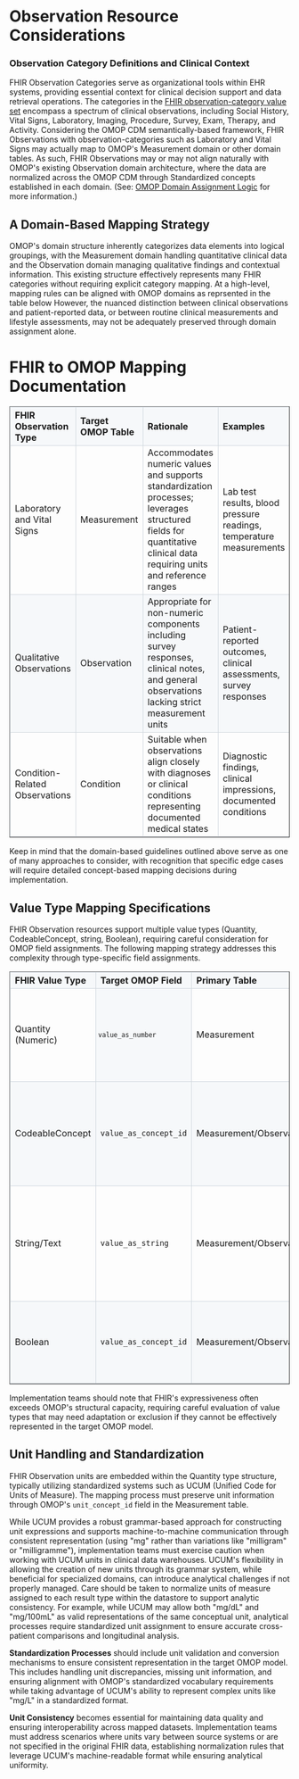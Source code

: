 # Observation Resource Considerations
### Observation Category Definitions and Clinical Context
FHIR Observation Categories serve as organizational tools within EHR systems, providing essential context for clinical decision support and data retrieval operations. The categories in the [FHIR observation-category value set](https://www.hl7.org/fhir/R4B/codesystem-observation-category.html) encompass a spectrum of clinical observations, including Social History, Vital Signs, Laboratory, Imaging, Procedure, Survey, Exam, Therapy, and Activity. Considering the OMOP CDM semantically-based framework, FHIR Observations with observation-categories such as Laboratory and Vital Signs may actually map to OMOP's Measurement domain or other domain tables. As such, FHIR Observations may or may not align naturally with OMOP's existing Observation domain architecture, where the data are normalized across the OMOP CDM through Standardized concepts established in each domain. (See: [OMOP Domain Assignment Logic](https://build.fhir.org/ig/HL7/fhir-omop-ig/codemappings.html#omop-domain-assignment-logic) for more information.) 

## A Domain-Based Mapping Strategy
OMOP's domain structure inherently categorizes data elements into logical groupings, with the Measurement domain handling quantitative clinical data and the Observation domain managing qualitative findings and contextual information. This existing structure effectively represents many FHIR categories without requiring explicit category mapping. At a high-level, mapping rules can be aligned with OMOP domains as reprsented in the table below However, the nuanced distinction between clinical observations and patient-reported data, or between routine clinical measurements and lifestyle assessments, may not be adequately preserved through domain assignment alone. 


# FHIR to OMOP Mapping Documentation

<table border="1" cellpadding="8" cellspacing="0" style="border-collapse: collapse; width: 100%;">
  <thead>
    <tr style="background-color: #f6f8fa;">
      <th style="border: 1px solid #d0d7de; text-align: left; font-weight: bold;">FHIR Observation Type</th>
      <th style="border: 1px solid #d0d7de; text-align: left; font-weight: bold;">Target OMOP Table</th>
      <th style="border: 1px solid #d0d7de; text-align: left; font-weight: bold;">Rationale</th>
      <th style="border: 1px solid #d0d7de; text-align: left; font-weight: bold;">Examples</th>
    </tr>
  </thead>
  <tbody>
    <tr>
      <td style="border: 1px solid #d0d7de;">Laboratory and Vital Signs</td>
      <td style="border: 1px solid #d0d7de;">Measurement</td>
      <td style="border: 1px solid #d0d7de;">Accommodates numeric values and supports standardization processes; leverages structured fields for quantitative clinical data requiring units and reference ranges</td>
      <td style="border: 1px solid #d0d7de;">Lab test results, blood pressure readings, temperature measurements</td>
    </tr>
    <tr style="background-color: #f6f8fa;">
      <td style="border: 1px solid #d0d7de;">Qualitative Observations</td>
      <td style="border: 1px solid #d0d7de;">Observation</td>
      <td style="border: 1px solid #d0d7de;">Appropriate for non-numeric components including survey responses, clinical notes, and general observations lacking strict measurement units</td>
      <td style="border: 1px solid #d0d7de;">Patient-reported outcomes, clinical assessments, survey responses</td>
    </tr>
    <tr>
      <td style="border: 1px solid #d0d7de;">Condition-Related Observations</td>
      <td style="border: 1px solid #d0d7de;">Condition</td>
      <td style="border: 1px solid #d0d7de;">Suitable when observations align closely with diagnoses or clinical conditions representing documented medical states</td>
      <td style="border: 1px solid #d0d7de;">Diagnostic findings, clinical impressions, documented conditions</td>
    </tr>
  </tbody>
</table>

Keep in mind that the domain-based guidelines outlined above serve as one of many approaches to consider, with recognition that specific edge cases will require detailed concept-based mapping decisions during implementation.

## Value Type Mapping Specifications

FHIR Observation resources support multiple value types (Quantity, CodeableConcept, string, Boolean), requiring careful consideration for OMOP field assignments. The following mapping strategy addresses this complexity through type-specific field assignments.

<table border="1" cellpadding="8" cellspacing="0" style="border-collapse: collapse; width: 100%;">
  <thead>
    <tr style="background-color: #f6f8fa;">
      <th style="border: 1px solid #d0d7de; text-align: left; font-weight: bold;">FHIR Value Type</th>
      <th style="border: 1px solid #d0d7de; text-align: left; font-weight: bold;">Target OMOP Field</th>
      <th style="border: 1px solid #d0d7de; text-align: left; font-weight: bold;">Primary Table</th>
      <th style="border: 1px solid #d0d7de; text-align: left; font-weight: bold;">Description</th>
      <th style="border: 1px solid #d0d7de; text-align: left; font-weight: bold;">Examples</th>
    </tr>
  </thead>
  <tbody>
    <tr>
      <td style="border: 1px solid #d0d7de;">Quantity (Numeric)</td>
      <td style="border: 1px solid #d0d7de; background-color: #f6f8fa; border-radius: 3px; padding: 2px 4px; font-family: 'SFMono-Regular', Consolas, 'Liberation Mono', Menlo, monospace; font-size: 85%;"><code>value_as_number</code></td>
      <td style="border: 1px solid #d0d7de;">Measurement</td>
      <td style="border: 1px solid #d0d7de;">Preserves quantitative nature of clinical measurements while maintaining data integrity</td>
      <td style="border: 1px solid #d0d7de;">Laboratory test results, vital sign measurements, dosage amounts</td>
    </tr>
    <tr style="background-color: #f6f8fa;">
      <td style="border: 1px solid #d0d7de;">CodeableConcept</td>
      <td style="border: 1px solid #d0d7de;"><code>value_as_concept_id</code></td>
      <td style="border: 1px solid #d0d7de;">Measurement/Observation</td>
      <td style="border: 1px solid #d0d7de;">Ensures semantic consistency and enables standardized clinical queries using standardized terminologies</td>
      <td style="border: 1px solid #d0d7de;">SNOMED CT codes, LOINC codes, ICD-10 codes</td>
    </tr>
    <tr>
      <td style="border: 1px solid #d0d7de;">String/Text</td>
      <td style="border: 1px solid #d0d7de;"><code>value_as_string</code></td>
      <td style="border: 1px solid #d0d7de;">Measurement/Observation</td>
      <td style="border: 1px solid #d0d7de;">Maintains descriptive clinical information that cannot be effectively represented through numeric or coded values</td>
      <td style="border: 1px solid #d0d7de;">Patient-reported descriptions, free-text observations, clinical notes</td>
    </tr>
    <tr style="background-color: #f6f8fa;">
      <td style="border: 1px solid #d0d7de;">Boolean</td>
      <td style="border: 1px solid #d0d7de;"><code>value_as_concept_id</code></td>
      <td style="border: 1px solid #d0d7de;">Measurement/Observation</td>
      <td style="border: 1px solid #d0d7de;">Typically mapped to standardized Yes/No concepts in OMOP vocabulary</td>
      <td style="border: 1px solid #d0d7de;">Presence/absence indicators, binary clinical assessments</td>
    </tr>
  </tbody>
</table>

Implementation teams should note that FHIR's expressiveness often exceeds OMOP's structural capacity, requiring careful evaluation of value types that may need adaptation or exclusion if they cannot be effectively represented in the target OMOP model.

## Unit Handling and Standardization
FHIR Observation units are embedded within the Quantity type structure, typically utilizing standardized systems such as UCUM (Unified Code for Units of Measure). The mapping process must preserve unit information through OMOP's `unit_concept_id` field in the Measurement table.

While UCUM provides a robust grammar-based approach for constructing unit expressions and supports machine-to-machine communication through consistent representation (using "mg" rather than variations like "milligram" or "milligramme"), implementation teams must exercise caution when working with UCUM units in clinical data warehouses. UCUM's flexibility in allowing the creation of new units through its grammar system, while beneficial for specialized domains, can introduce analytical challenges if not properly managed. Care should be taken to normalize units of measure assigned to each result type within the datastore to support analytic consistency. For example, while UCUM may allow both "mg/dL" and "mg/100mL" as valid representations of the same conceptual unit, analytical processes require standardized unit assignment to ensure accurate cross-patient comparisons and longitudinal analysis.

**Standardization Processes** should include unit validation and conversion mechanisms to ensure consistent representation in the target OMOP model. This includes handling unit discrepancies, missing unit information, and ensuring alignment with OMOP's standardized vocabulary requirements while taking advantage of UCUM's ability to represent complex units like "mg/L" in a standardized format.

**Unit Consistency** becomes essential for maintaining data quality and ensuring interoperability across mapped datasets. Implementation teams must address scenarios where units vary between source systems or are not specified in the original FHIR data, establishing normalization rules that leverage UCUM's machine-readable format while ensuring analytical uniformity.
